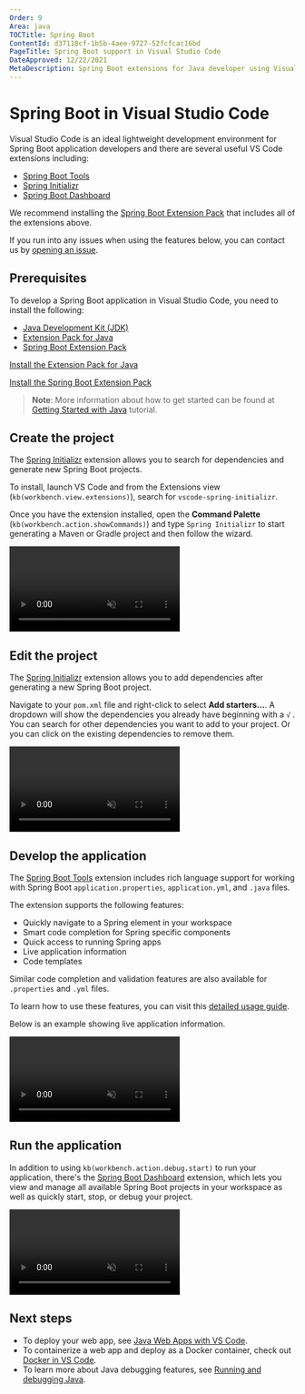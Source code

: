 ```yaml
---
Order: 9
Area: java
TOCTitle: Spring Boot
ContentId: d37118cf-1b5b-4aee-9727-52fcfcac16bd
PageTitle: Spring Boot support in Visual Studio Code
DateApproved: 12/22/2021
MetaDescription: Spring Boot extensions for Java developer using Visual Studio Code editor.
---
```


# Spring Boot in Visual Studio Code

Visual Studio Code is an ideal lightweight development environment for Spring Boot application developers and there are several useful VS Code extensions including:

* [Spring Boot Tools](https://marketplace.visualstudio.com/items?itemName=Pivotal.vscode-spring-boot)
* [Spring Initializr](https://marketplace.visualstudio.com/items?itemName=vscjava.vscode-spring-initializr)
* [Spring Boot Dashboard](https://marketplace.visualstudio.com/items?itemName=vscjava.vscode-spring-boot-dashboard)

We recommend installing the [Spring Boot Extension Pack](https://marketplace.visualstudio.com/items?itemName=pivotal.vscode-boot-dev-pack) that includes all of the extensions above.

If you run into any issues when using the features below, you can contact us by [opening an issue](https://github.com/microsoft/vscode-java-pack/issues).

## Prerequisites

To develop a Spring Boot application in Visual Studio Code, you need to install the following:

* [Java Development Kit (JDK)](https://www.microsoft.com/openjdk)
* [Extension Pack for Java](https://marketplace.visualstudio.com/items?itemName=vscjava.vscode-java-pack)
* [Spring Boot Extension Pack](https://marketplace.visualstudio.com/items?itemName=pivotal.vscode-boot-dev-pack)

<a class="tutorial-install-extension-btn" href="vscode:extension/vscjava.vscode-java-pack">Install the Extension Pack for Java</a>

<a class="tutorial-install-extension-btn" href="vscode:extension/pivotal.vscode-boot-dev-pack">Install the Spring Boot Extension Pack</a>

>**Note**: More information about how to get started can be found at [Getting Started with Java](/docs/java/java-tutorial.md) tutorial.

## Create the project

The [Spring Initializr](https://marketplace.visualstudio.com/items?itemName=vscjava.vscode-spring-initializr) extension allows you to search for dependencies and generate new Spring Boot projects.

To install, launch VS Code and from the Extensions view (`kb(workbench.view.extensions)`), search for `vscode-spring-initializr`.

Once you have the extension installed, open the **Command Palette** (`kb(workbench.action.showCommands)`) and type `Spring Initializr` to start generating a Maven or Gradle project and then follow the wizard.

<video autoplay loop muted playsinline controls>
  <source src="/docs/java/java-spring-boot/spring-initializr.mp4" type="video/mp4">
</video>

## Edit the project

The [Spring Initializr](https://marketplace.visualstudio.com/items?itemName=vscjava.vscode-spring-initializr) extension allows you to add dependencies after generating a new Spring Boot project.

Navigate to your `pom.xml` file and right-click to select **Add starters...**. A dropdown will show the dependencies you already have beginning with a `√` . You can search for other dependencies you want to add to your project. Or you can click on the existing dependencies to remove them.

<video autoplay loop muted playsinline controls>
  <source src="/docs/java/java-spring-boot/spring-initializr-add-starters.mp4" type="video/mp4">
</video>

## Develop the application

The [Spring Boot Tools](https://marketplace.visualstudio.com/items?itemName=Pivotal.vscode-spring-boot) extension includes rich language support for working with Spring Boot `application.properties`, `application.yml`, and `.java` files.

The extension supports the following features:

* Quickly navigate to a Spring element in your workspace
* Smart code completion for Spring specific components
* Quick access to running Spring apps
* Live application information
* Code templates

Similar code completion and validation features are also available for `.properties` and `.yml` files.

To learn how to use these features, you can visit this [detailed usage guide](https://github.com/spring-projects/sts4/tree/main/vscode-extensions/vscode-spring-boot#usage).

Below is an example showing live application information.

<video autoplay loop muted playsinline controls>
  <source src="/docs/java/java-spring-boot/spring-live-info.mp4" type="video/mp4">
</video>

## Run the application

In addition to using `kb(workbench.action.debug.start)` to run your application, there's the [Spring Boot Dashboard](https://marketplace.visualstudio.com/items?itemName=vscjava.vscode-spring-boot-dashboard) extension, which lets you view and manage all available Spring Boot projects in your workspace as well as quickly start, stop, or debug your project.

<video autoplay loop muted playsinline controls>
  <source src="/docs/java/java-spring-boot/spring-dashboard.mp4" type="video/mp4">
</video>

## Next steps

* To deploy your web app, see [Java Web Apps with VS Code](/docs/java/java-webapp.md).
* To containerize a web app and deploy as a Docker container, check out [Docker in VS Code](/docs/containers/overview.md).
* To learn more about Java debugging features, see [Running and debugging Java](/docs/java/java-debugging.md).

